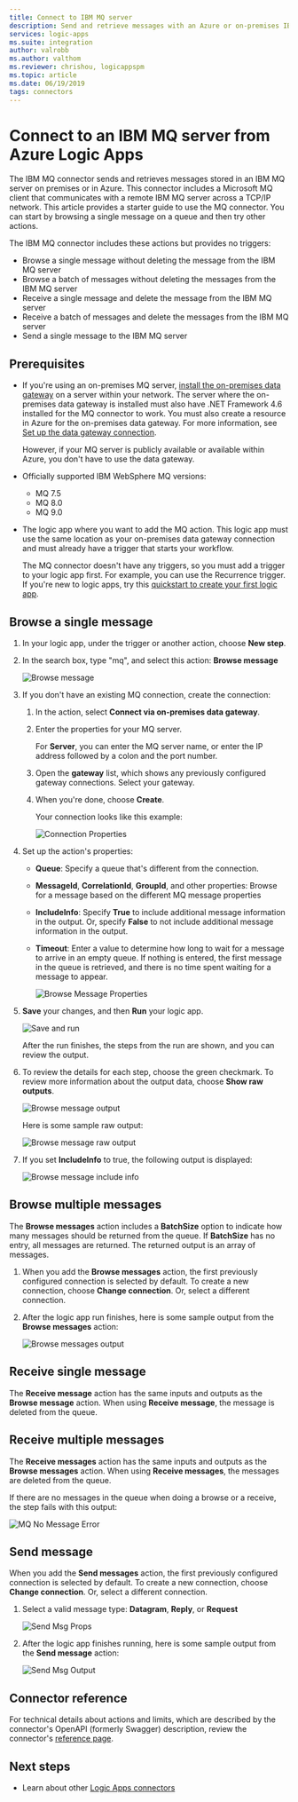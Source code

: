 ```yaml
---
title: Connect to IBM MQ server
description: Send and retrieve messages with an Azure or on-premises IBM MQ server and Azure Logic Apps
services: logic-apps
ms.suite: integration
author: valrobb
ms.author: valthom
ms.reviewer: chrishou, logicappspm
ms.topic: article
ms.date: 06/19/2019
tags: connectors
---
```


# Connect to an IBM MQ server from Azure Logic Apps

The IBM MQ connector sends and retrieves messages stored in an IBM MQ server on premises or in Azure. This connector includes a Microsoft MQ client that communicates with a remote IBM MQ server across a TCP/IP network. This article provides a starter guide to use the MQ connector. You can start by browsing a single message on a queue and then try other actions.

The IBM MQ connector includes these actions but provides no triggers:

- Browse a single message without deleting the message from the IBM MQ server
- Browse a batch of messages without deleting the messages from the IBM MQ server
- Receive a single message and delete the message from the IBM MQ server
- Receive a batch of messages and delete the messages from the IBM MQ server
- Send a single message to the IBM MQ server

## Prerequisites

* If you're using an on-premises MQ server, [install the on-premises data gateway](../logic-apps/logic-apps-gateway-install.md) on a server within your network. The server where the on-premises data gateway is installed must also have .NET Framework 4.6 installed for the MQ connector to work. You must also create a resource in Azure for the on-premises data gateway. For more information, see [Set up the data gateway connection](../logic-apps/logic-apps-gateway-connection.md).

  However, if your MQ server is publicly available or available within Azure, you don't have to use the data gateway.

* Officially supported IBM WebSphere MQ versions:

  * MQ 7.5
  * MQ 8.0
  * MQ 9.0

* The logic app where you want to add the MQ action. This logic app must use the same location as your on-premises data gateway connection and must already have a trigger that starts your workflow. 

  The MQ connector doesn't have any triggers, so you must add a trigger to your logic app first. For example, you can use the Recurrence trigger. If you're new to logic apps, try this [quickstart to create your first logic app](../logic-apps/quickstart-create-first-logic-app-workflow.md). 

## Browse a single message

1. In your logic app, under the trigger or another action, choose **New step**. 

1. In the search box, type "mq", and select this action: **Browse message**

   ![Browse message](media/connectors-create-api-mq/Browse_message.png)

1. If you don't have an existing MQ connection, create the connection:  

   1. In the action, select **Connect via on-premises data gateway**.
   
   1. Enter the properties for your MQ server.  

      For **Server**, you can enter the MQ server name, or enter the IP address followed by a colon and the port number.
    
   1. Open the **gateway** list, which shows any previously configured gateway connections. Select your gateway.
    
   1. When you're done, choose **Create**. 
   
      Your connection looks like this example:

      ![Connection Properties](media/connectors-create-api-mq/Connection_Properties.png)

1. Set up the action's properties:

   * **Queue**: Specify a queue that's different from the connection.

   * **MessageId**, **CorrelationId**, **GroupId**, and other properties: Browse for a message based on the different MQ message properties

   * **IncludeInfo**: Specify **True** to include additional message information in the output. Or, specify **False** to not include additional message information in the output.

   * **Timeout**: Enter a value to determine how long to wait for a message to arrive in an empty queue. If nothing is entered, the first message in the queue is retrieved, and there is no time spent waiting for a message to appear.

     ![Browse Message Properties](media/connectors-create-api-mq/Browse_message_Props.png)

1. **Save** your changes, and then **Run** your logic app.

   ![Save and run](media/connectors-create-api-mq/Save_Run.png)

   After the run finishes, the steps from the run are shown, and you can review the output.

1. To review the details for each step, choose the green checkmark. To review more information about the output data, choose **Show raw outputs**.

   ![Browse message output](media/connectors-create-api-mq/Browse_message_output.png)  

   Here is some sample raw output:

   ![Browse message raw output](media/connectors-create-api-mq/Browse_message_raw_output.png)

1. If you set **IncludeInfo** to true, the following output is displayed:

   ![Browse message include info](media/connectors-create-api-mq/Browse_message_Include_Info.png)

## Browse multiple messages

The **Browse messages** action includes a **BatchSize** option to indicate how many messages should be returned from the queue.  If **BatchSize** has no entry, all messages are returned. The returned output is an array of messages.

1. When you add the **Browse messages** action, the first previously configured connection is selected by default. To create a new connection, choose **Change connection**. Or, select a different connection.

1. After the logic app run finishes, here is some sample output from the **Browse messages** action:

   ![Browse messages output](media/connectors-create-api-mq/Browse_messages_output.png)

## Receive single message

The **Receive message** action has the same inputs and outputs as the **Browse message** action. When using **Receive message**, the message is deleted from the queue.

## Receive multiple messages

The **Receive messages** action has the same inputs and outputs as the **Browse messages** action. When using **Receive messages**, the messages are deleted from the queue.

If there are no messages in the queue when doing a browse or a receive, the step fails with this output:  

![MQ No Message Error](media/connectors-create-api-mq/MQ_No_Msg_Error.png)

## Send message

When you add the **Send messages** action, the first previously configured connection is selected by default. To create a new connection, choose **Change connection**. Or, select a different connection.

1. Select a valid message type: **Datagram**, **Reply**, or **Request**  

   ![Send Msg Props](media/connectors-create-api-mq/Send_Msg_Props.png)

1. After the logic app finishes running, here is some sample output from the **Send message** action:

   ![Send Msg Output](media/connectors-create-api-mq/Send_Msg_Output.png)

## Connector reference

For technical details about actions and limits, which are 
described by the connector's OpenAPI (formerly Swagger) description, 
review the connector's [reference page](/connectors/mq/).

## Next steps

* Learn about other [Logic Apps connectors](../connectors/apis-list.md)

